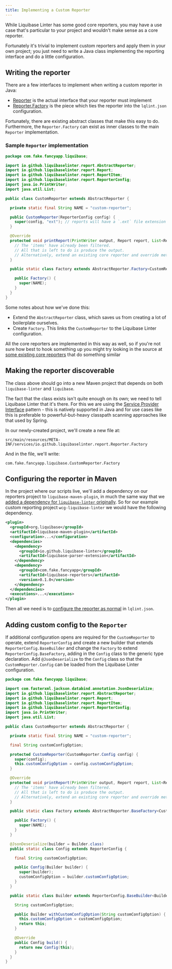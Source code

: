 ```yaml
---
title: Implementing a Custom Reporter
---
```


While Liquibase Linter has some good core reporters, you may have a use case that's particular to your project and
wouldn't make sense as a core reporter.

Fortunately it's trivial to implement custom reporters and apply them in your own project; you just need to write a
Java class implementing the reporting interface and do a little configuration.

## Writing the reporter

There are a few interfaces to implement when writing a custom reporter in Java:

- [Reporter](https://github.com/liquibase-linter/liquibase-linter/blob/main/src/main/java/io/github/liquibaselinter/report/Reporter.java) is the actual interface that your reporter must implement
- [Reporter.Factory](https://github.com/liquibase-linter/liquibase-linter/blob/main/src/main/java/io/github/liquibaselinter/report/Reporter.java) is the piece which ties the reporter into the `lqlint.json` configuration.

Fortunately, there are existing abstract classes that make this easy to do. Furthermore, the `Reporter.Factory` can
exist as inner classes to the main `Reporter` implementation.

### Sample `Reporter` implementation

```java
package com.fake.fancyapp.liquibase;

import io.github.liquibaselinter.report.AbstractReporter;
import io.github.liquibaselinter.report.Report;
import io.github.liquibaselinter.report.ReportItem;
import io.github.liquibaselinter.report.ReporterConfig;
import java.io.PrintWriter;
import java.util.List;

public class CustomReporter extends AbstractReporter {

  private static final String NAME = "custom-reporter";

  public CustomReporter(ReporterConfig config) {
    super(config, "ext"); // reports will have a `.ext` file extension
  }

  @Override
  protected void printReport(PrintWriter output, Report report, List<ReportItem> items) {
    // The 'items' have already been filtered.
    // All that is left to do is produce the output.
    // Alternatively, extend an existing core reporter and override methods.
  }

  public static class Factory extends AbstractReporter.Factory<CustomReporter> {

    public Factory() {
      super(NAME);
    }
  }
}

```

Some notes about how we've done this:

- Extend the `AbstractReporter` class, which saves us from creating a lot of boilerplate ourselves.
- Create `Factory`. This links the `CustomReporter` to the Liquibase Linter configuration.

All the core reporters are implemented in this way as well, so if you're not sure how best to hook something up you
might try looking in the source at
[some existing core reporters](https://github.com/liquibase-linter/liquibase-linter/tree/main/src/main/java/io/github/liquibaselinter/report)
that do something similar

## Making the reporter discoverable

The class above should go into a new Maven project that depends on both `liquibase-linter` and `liquibase`.

The fact that the class exists isn't quite enough on its own; we need to tell Liquibase Linter that it's there. For this
we are using the [Service Provider Interface](https://docs.oracle.com/javase/tutorial/sound/SPI-intro.html) pattern -
this is natively supported in Java and for use cases like this is preferable to powerful-but-heavy classpath scanning
approaches like that used by Spring.

In our newly-created project, we'll create a new file at:

`src/main/resources/META-INF/services/io.github.liquibaselinter.report.Reporter.Factory`

And in the file, we'll write:

`com.fake.fancyapp.liquibase.CustomReporter.Factory`

## Configuring the reporter in Maven

In the project where our scripts live, we'll add a dependency on our reporters project to `liquibase-maven-plugin`, in
much the same way that we [added a dependency for `liquibase-linter` originally](configure.md).
So for our example custom reporting project `wcg-liquibase-linter` we would have the following dependency.

```xml
<plugin>
  <groupId>org.liquibase</groupId>
  <artifactId>liquibase-maven-plugin</artifactId>
  <configuration>...</configuration>
  <dependencies>
    <dependency>
      <groupId>io.github.liquibase-linter</groupId>
      <artifactId>liquibase-parser-extension</artifactId>
    </dependency>
    <dependency>
      <groupId>com.fake.fancyapp</groupId>
      <artifactId>liquibase-reporters</artifactId>
      <version>0.1.0</version>
    </dependency>
  </dependencies>
  <executions>...</executions>
</plugin>
```

Then all we need is to [configure the reporter as normal](reporting/index.md) in `lqlint.json`.

## Adding custom config to the `Reporter`

If additional configuration opens are required for the `CustomReporter` to operate, extend `ReporterConfig` and create
a new builder that extends `ReporterConfig.BaseBuilder` and change the `Factory` to extend `ReporterConfig.BaseFactory`,
adding in the `Config` class to the generic type declaration. Add `@JsonDeserialize` to the `Config` class so that the
`CustomReporter.Config` can be loaded from the Liquibase Linter configuration.

```java
package com.fake.fancyapp.liquibase;

import com.fasterxml.jackson.databind.annotation.JsonDeserialize;
import io.github.liquibaselinter.report.AbstractReporter;
import io.github.liquibaselinter.report.Report;
import io.github.liquibaselinter.report.ReportItem;
import io.github.liquibaselinter.report.ReporterConfig;
import java.io.PrintWriter;
import java.util.List;

public class CustomReporter extends AbstractReporter {

  private static final String NAME = "custom-reporter";

  final String customConfigOption;

  protected CustomReporter(CustomReporter.Config config) {
    super(config);
    this.customConfigOption = config.customConfigOption;
  }

  @Override
  protected void printReport(PrintWriter output, Report report, List<ReportItem> items) {
    // The 'items' have already been filtered.
    // All that is left to do is produce the output.
    // Alternatively, extend an existing core reporter and override methods.
  }

  public static class Factory extends AbstractReporter.BaseFactory<CustomReporter, Config> {

    public Factory() {
      super(NAME);
    }
  }

  @JsonDeserialize(builder = Builder.class)
  public static class Config extends ReporterConfig {

    final String customConfigOption;

    public Config(Builder builder) {
      super(builder);
      customConfigOption = builder.customConfigOption;
    }
  }

  public static class Builder extends ReporterConfig.BaseBuilder<Builder> {

    String customConfigOption;

    public Builder withCustomConfigOption(String customConfigOption) {
      this.customConfigOption = customConfigOption;
      return this;
    }

    @Override
    public Config build() {
      return new Config(this);
    }
  }
}

```

